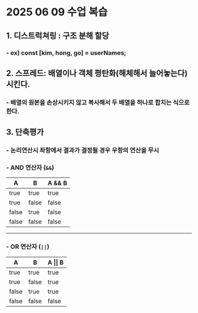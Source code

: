 # 2025 06 09 수업 복습
## 1. 디스트럭쳐링 : 구조 분해 할당
### - ex) const [kim, hong, go] = userNames;
## 2. 스프레드: 배열이나 객체 평탄화(해체해서 늘어놓는다) 시킨다.
### - 배열의 원본을 손상시키지 않고 복사해서 두 배열을 하나로 합치는 식으로 한다.
## 3. 단축평가
### - 논리연산시 좌항에서 결과가 결정될 경우 우항의 연산을 무시
### - AND 연산자 (`&&`)

| A     | B     | A && B |
|-------|-------|--------|
| true  | true  | true   |
| true  | false | false  |
| false | true  | false  |
| false | false | false  |

---

### - OR 연산자 (`||`)

| A     | B     | A \|\| B |
|-------|-------|----------|
| true  | true  | true     |
| true  | false | true     |
| false | true  | true     |
| false | false | false    |
